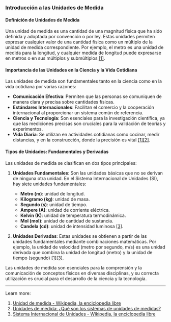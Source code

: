 ### Introducción a las Unidades de Medida

#### Definición de Unidades de Medida
Una unidad de medida es una cantidad de una magnitud física que ha sido definida y adoptada por convención o por ley. Estas unidades permiten expresar cualquier valor de una cantidad física como un múltiplo de la unidad de medida correspondiente. Por ejemplo, el metro es una unidad de medida para la longitud, y cualquier medida de longitud puede expresarse en metros o en sus múltiplos y submúltiplos [[1]](https://es.wikipedia.org/wiki/Unidad_de_medida).

#### Importancia de las Unidades en la Ciencia y la Vida Cotidiana
Las unidades de medida son fundamentales tanto en la ciencia como en la vida cotidiana por varias razones:

- **Comunicación Efectiva**: Permiten que las personas se comuniquen de manera clara y precisa sobre cantidades físicas.
- **Estándares Internacionales**: Facilitan el comercio y la cooperación internacional al proporcionar un sistema común de referencia.
- **Ciencia y Tecnología**: Son esenciales para la investigación científica, ya que las mediciones precisas son cruciales para la validación de teorías y experimentos.
- **Vida Diaria**: Se utilizan en actividades cotidianas como cocinar, medir distancias, y en la construcción, donde la precisión es vital [[1]](https://es.wikipedia.org/wiki/Unidad_de_medida)[[2]](https://edu.gcfglobal.org/es/unidades-de-medida/-que-son-los-sistemas-de-unidades-de-medidas/1/).

#### Tipos de Unidades: Fundamentales y Derivadas
Las unidades de medida se clasifican en dos tipos principales:

1. **Unidades Fundamentales**: Son las unidades básicas que no se derivan de ninguna otra unidad. En el Sistema Internacional de Unidades (SI), hay siete unidades fundamentales:
   - **Metro (m)**: unidad de longitud.
   - **Kilogramo (kg)**: unidad de masa.
   - **Segundo (s)**: unidad de tiempo.
   - **Ampere (A)**: unidad de corriente eléctrica.
   - **Kelvin (K)**: unidad de temperatura termodinámica.
   - **Mol (mol)**: unidad de cantidad de sustancia.
   - **Candela (cd)**: unidad de intensidad luminosa [[3]](https://es.wikipedia.org/wiki/Sistema_Internacional_de_Unidades).

2. **Unidades Derivadas**: Estas unidades se obtienen a partir de las unidades fundamentales mediante combinaciones matemáticas. Por ejemplo, la unidad de velocidad (metro por segundo, m/s) es una unidad derivada que combina la unidad de longitud (metro) y la unidad de tiempo (segundo) [[1]](https://es.wikipedia.org/wiki/Unidad_de_medida)[[3]](https://es.wikipedia.org/wiki/Sistema_Internacional_de_Unidades).

Las unidades de medida son esenciales para la comprensión y la comunicación de conceptos físicos en diversas disciplinas, y su correcta utilización es crucial para el desarrollo de la ciencia y la tecnología.

---
Learn more:
1. [Unidad de medida - Wikipedia, la enciclopedia libre](https://es.wikipedia.org/wiki/Unidad_de_medida)
2. [Unidades de medida: ¿Qué son los sistemas de unidades de medidas?](https://edu.gcfglobal.org/es/unidades-de-medida/-que-son-los-sistemas-de-unidades-de-medidas/1/)
3. [Sistema Internacional de Unidades - Wikipedia, la enciclopedia libre](https://es.wikipedia.org/wiki/Sistema_Internacional_de_Unidades)

